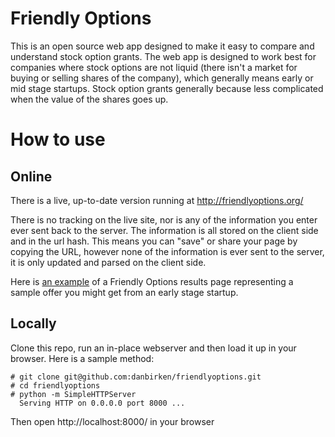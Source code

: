 # Friendly Options

This is an open source web app designed to make it easy to compare and understand stock option grants.  The web app is designed to work best for companies where stock options are not liquid (there isn't a market for buying or selling shares of the company), which generally means early or mid stage startups.  Stock option grants generally because less complicated when the value of the shares goes up.

# How to use

## Online

There is a live, up-to-date version running at http://friendlyoptions.org/

There is no tracking on the live site, nor is any of the information you enter ever sent back to the server.  The information is all stored on the client side and in the url hash.  This means you can "save" or share your page by copying the URL, however none of the information is ever sent to the server, it is only updated and parsed on the client side.

Here is [an example](http://friendlyoptions.org/#%7B%22numOptions%22%3A100000%2C%22strikePrice%22%3A0.05%2C%22numDilutedShares%22%3A10000000%2C%22numVestingMonths%22%3A48%2C%22numVestingCliff%22%3A12%2C%22optionType%22%3A%22ISO%22%2C%22optionsExpireValue%22%3A90%2C%22optionsExpireScale%22%3A%22days%22%2C%22optionsExpireEmployeeFriendly%22%3Afalse%2C%22earlyExercise%22%3Atrue%2C%22totalValuation%22%3A1.5%2C%22companyStage%22%3A%22seed%22%7D) of a Friendly Options results page representing a sample offer you might get from an early stage startup. 

## Locally

Clone this repo, run an in-place webserver and then load it up in your browser.  Here is a sample method:

    # git clone git@github.com:danbirken/friendlyoptions.git
    # cd friendlyoptions
    # python -m SimpleHTTPServer
      Serving HTTP on 0.0.0.0 port 8000 ...
      
Then open http://localhost:8000/ in your browser
